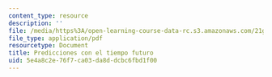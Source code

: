 ```yaml
---
content_type: resource
description: ''
file: /media/https%3A/open-learning-course-data-rc.s3.amazonaws.com/21g-703-spanish-iii-spring-2006/5e4a8c2e76f7ca03da8ddcbc6fbd1f00_MIT21G_703S06_predi.pdf
file_type: application/pdf
resourcetype: Document
title: Predicciones con el tiempo futuro
uid: 5e4a8c2e-76f7-ca03-da8d-dcbc6fbd1f00
---
```

